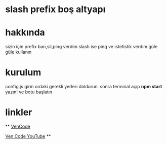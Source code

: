 # slash prefix boş altyapı

# hakkında 

sizin için prefix ban,sil,ping verdim slash ise ping ve istetistik verdim güle güle kullanın

# kurulum 

config.js girin ordaki gerekli yerleri doldurun. sonra terminal açıp **npm start** yazın! ve botu başlatın

# linkler
**
[VenCode](https://discord.gg/pC3BXuyV5m)

[Ven Code YouTube](https://youtube.com/@vendev-vencode-1?si=UOx2VqnNfnKc16JX)
**